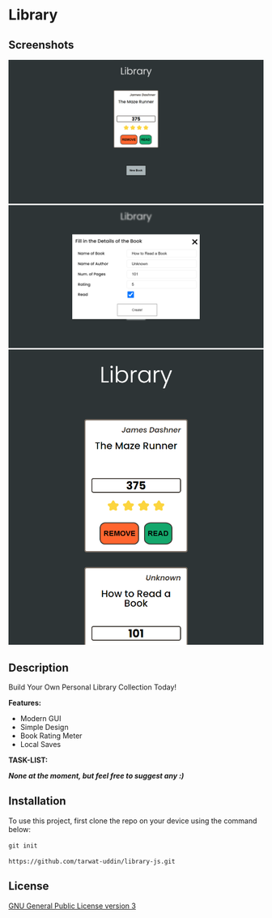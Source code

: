 # Library

## Screenshots

![screenshots-0](/screenshots/screenshots-0.png)
![screenshots-1](/screenshots/screenshots-1.png)
![screenshots-2](/screenshots/screenshots-2.png)

## Description

Build Your Own Personal Library Collection Today!

**Features:**

- Modern GUI
- Simple Design
- Book Rating Meter
- Local Saves

**TASK-LIST:**

**_None at the moment, but feel free to suggest any :)_**

## Installation

To use this project, first clone the repo on your device using the command below:

`git init`

`https://github.com/tarwat-uddin/library-js.git`

## License

[GNU General Public License version 3](https://opensource.org/licenses/GPL-3.0)
